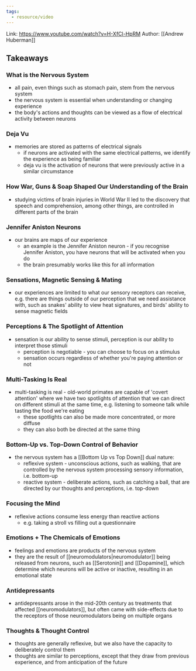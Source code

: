 ```yaml
---
tags:
  - resource/video
---
```


Link: https://www.youtube.com/watch?v=H-XfCl-HpRM
Author: [[Andrew Huberman]]

## Takeaways

### What is the Nervous System

- all pain, even things such as stomach pain, stem from the nervous system
- the nervous system is essential when understanding or changing experience
- the body's actions and thoughts can be viewed as a flow of electrical activity
  between neurons

### Deja Vu

- memories are stored as patterns of electrical signals
  - if neurons are activated with the same electrical patterns, we identify
    the experience as being familiar
  - deja vu is the activation of neurons that were previously active in a
    similar circumstance

### How War, Guns & Soap Shaped Our Understanding of the Brain

- studying victims of brain injuries in World War II led to the discovery that
  speech and comprehension, among other things, are controlled in different
  parts of the brain

### Jennifer Aniston Neurons

- our brains are maps of our experience
  - an example is the Jennifer Aniston neuron - if you recognise Jennifer
    Aniston, you have neurons that will be activated when you do
  - the brain presumably works like this for all information

### Sensations, Magnetic Sensing & Mating

- our experiences are limited to what our sensory receptors can receive, e.g.
  there are things outside of our perception that we need assistance with,
  such as snakes' ability to view heat signatures, and birds' ability to sense
  magnetic fields

### Perceptions & The Spotlight of Attention

- sensation is our ability to sense stimuli, perception is our ability to
  interpret those stimuli
  - perception is negotiable - you can choose to focus on a stimulus
  - sensation occurs regardless of whether you're paying attention or not

### Multi-Tasking Is Real

- multi-tasking is real - old-world primates are capable of 'covert attention'
  where we have two spotlights of attention that we can direct on different
  stimuli at the same time, e.g. listening to someone talk while tasting the
  food we're eating
  - these spotlights can also be made more concentrated, or more diffuse
  - they can also both be directed at the same thing

### Bottom-Up vs. Top-Down Control of Behavior

- the nervous system has a [[Bottom Up vs Top Down]] dual nature:
  - reflexive system - unconscious actions, such as walking, that are
    controlled by the nervous system processing sensory information,
    i.e. bottom-up
  - reactive system - deliberate actions, such as catching a ball, that are
    directed by our thoughts and perceptions, i.e. top-down

### Focusing the Mind

- reflexive actions consume less energy than reactive actions
  - e.g. taking a stroll vs filling out a questionnaire

### Emotions + The Chemicals of Emotions

- feelings and emotions are products of the nervous system
- they are the result of [[neuromodulators|neuromodulator]] being released
  from neurons, such as [[Serotonin]] and [[Dopamine]], which determine
  which neurons will be active or inactive, resulting in an emotional
  state

### Antidepressants

- antidepressants arose in the mid-20th century as treatments that affected
  [[neuromodulators]], but often came with side-effects due to the receptors
  of those neuromodulators being on multiple organs

### Thoughts & Thought Control

- thoughts are generally reflexive, but we also have the capacity to
  deliberately control them
- thoughts are similar to perceptions, except that they draw from previous
  experience, and from anticipation of the future
